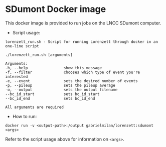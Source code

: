 # SDumont Docker image

This docker image is provided to run jobs on the LNCC SDumont computer.

* Script usage:
```
lorenzett_run.sh - Script for running Lorenzett through docker in an one-line script
 
./lorenzett_run.sh [arguments]
 
Arguments:
-h, --help                show this message
-f, --filter              chooses which type of event you're interested
-e, --event               sets the desired number of events
-p, --pileup              sets the pileup average
-o, --output              sets the output filename
--bc_id_start             sets bc_id_start
--bc_id_end               sets bc_id_end
 
All arguments are required
```

* How to run:

```
docker run -v <output-path>:/output gabrielmilan/lorenzett:sdumont <args>
```

Refer to the script usage above for information on `<args>`.
